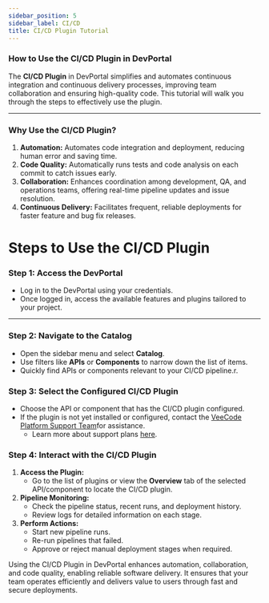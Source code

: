 ```yaml
---
sidebar_position: 5
sidebar_label: CI/CD 
title: CI/CD Plugin Tutorial
---
```


### How to Use the CI/CD Plugin in DevPortal

The **CI/CD Plugin** in DevPortal simplifies and automates continuous integration and continuous delivery processes, improving team collaboration and ensuring high-quality code. This tutorial will walk you through the steps to effectively use the plugin.

---

### Why Use the CI/CD Plugin?

1. **Automation:** Automates code integration and deployment, reducing human error and saving time.
2. **Code Quality:** Automatically runs tests and code analysis on each commit to catch issues early.
3. **Collaboration:** Enhances coordination among development, QA, and operations teams, offering real-time pipeline updates and issue resolution.
4. **Continuous Delivery:** Facilitates frequent, reliable deployments for faster feature and bug fix releases.

# Steps to Use the CI/CD Plugin

### Step 1: Access the DevPortal

- Log in to the DevPortal using your credentials.
- Once logged in, access the available features and plugins tailored to your project.

---

### Step 2: Navigate to the Catalog

- Open the sidebar menu and select **Catalog**.
- Use filters like **APIs** or **Components** to narrow down the list of items.
- Quickly find APIs or components relevant to your CI/CD pipeline.r.

### Step 3: Select the Configured CI/CD Plugin

- Choose the API or component that has the CI/CD plugin configured.
- If the plugin is not yet installed or configured, contact the [VeeCode Platform Support Team](https://platform.vee.codes/contact-us/)for assistance.
    - Learn more about support plans [here](https://platform.vee.codes/compare-plans/).

### **Step 4: Interact with the CI/CD Plugin**

1. **Access the Plugin:**
    - Go to the list of plugins or view the **Overview** tab of the selected API/component to locate the CI/CD plugin.
2. **Pipeline Monitoring:**
    - Check the pipeline status, recent runs, and deployment history.
    - Review logs for detailed information on each stage.
3. **Perform Actions:**
    - Start new pipeline runs.
    - Re-run pipelines that failed.
    - Approve or reject manual deployment stages when required.

Using the CI/CD Plugin in DevPortal enhances automation, collaboration, and code quality, enabling reliable software delivery. It ensures that your team operates efficiently and delivers value to users through fast and secure deployments.
